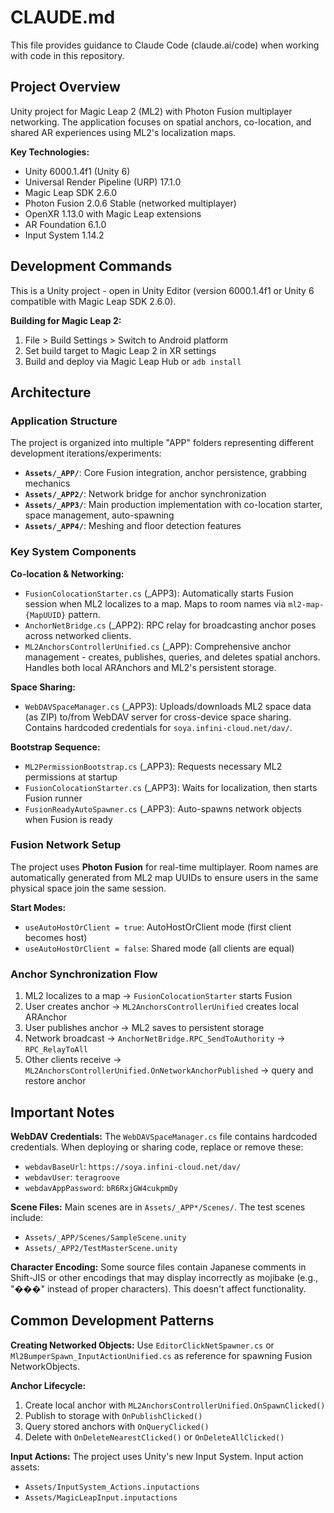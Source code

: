 # CLAUDE.md

This file provides guidance to Claude Code (claude.ai/code) when working with code in this repository.

## Project Overview

Unity project for Magic Leap 2 (ML2) with Photon Fusion multiplayer networking. The application focuses on spatial anchors, co-location, and shared AR experiences using ML2's localization maps.

**Key Technologies:**
- Unity 6000.1.4f1 (Unity 6)
- Universal Render Pipeline (URP) 17.1.0
- Magic Leap SDK 2.6.0
- Photon Fusion 2.0.6 Stable (networked multiplayer)
- OpenXR 1.13.0 with Magic Leap extensions
- AR Foundation 6.1.0
- Input System 1.14.2

## Development Commands

This is a Unity project - open in Unity Editor (version 6000.1.4f1 or Unity 6 compatible with Magic Leap SDK 2.6.0).

**Building for Magic Leap 2:**
1. File > Build Settings > Switch to Android platform
2. Set build target to Magic Leap 2 in XR settings
3. Build and deploy via Magic Leap Hub or `adb install`

## Architecture

### Application Structure

The project is organized into multiple "APP" folders representing different development iterations/experiments:

- **`Assets/_APP/`**: Core Fusion integration, anchor persistence, grabbing mechanics
- **`Assets/_APP2/`**: Network bridge for anchor synchronization
- **`Assets/_APP3/`**: Main production implementation with co-location starter, space management, auto-spawning
- **`Assets/_APP4/`**: Meshing and floor detection features

### Key System Components

**Co-location & Networking:**
- `FusionColocationStarter.cs` (\_APP3): Automatically starts Fusion session when ML2 localizes to a map. Maps to room names via `ml2-map-{MapUUID}` pattern.
- `AnchorNetBridge.cs` (\_APP2): RPC relay for broadcasting anchor poses across networked clients.
- `ML2AnchorsControllerUnified.cs` (\_APP): Comprehensive anchor management - creates, publishes, queries, and deletes spatial anchors. Handles both local ARAnchors and ML2's persistent storage.

**Space Sharing:**
- `WebDAVSpaceManager.cs` (\_APP3): Uploads/downloads ML2 space data (as ZIP) to/from WebDAV server for cross-device space sharing. Contains hardcoded credentials for `soya.infini-cloud.net/dav/`.

**Bootstrap Sequence:**
- `ML2PermissionBootstrap.cs` (\_APP3): Requests necessary ML2 permissions at startup
- `FusionColocationStarter.cs` (\_APP3): Waits for localization, then starts Fusion runner
- `FusionReadyAutoSpawner.cs` (\_APP3): Auto-spawns network objects when Fusion is ready

### Fusion Network Setup

The project uses **Photon Fusion** for real-time multiplayer. Room names are automatically generated from ML2 map UUIDs to ensure users in the same physical space join the same session.

**Start Modes:**
- `useAutoHostOrClient = true`: AutoHostOrClient mode (first client becomes host)
- `useAutoHostOrClient = false`: Shared mode (all clients are equal)

### Anchor Synchronization Flow

1. ML2 localizes to a map → `FusionColocationStarter` starts Fusion
2. User creates anchor → `ML2AnchorsControllerUnified` creates local ARAnchor
3. User publishes anchor → ML2 saves to persistent storage
4. Network broadcast → `AnchorNetBridge.RPC_SendToAuthority` → `RPC_RelayToAll`
5. Other clients receive → `ML2AnchorsControllerUnified.OnNetworkAnchorPublished` → query and restore anchor

## Important Notes

**WebDAV Credentials:**
The `WebDAVSpaceManager.cs` file contains hardcoded credentials. When deploying or sharing code, replace or remove these:
- `webdavBaseUrl`: `https://soya.infini-cloud.net/dav/`
- `webdavUser`: `teragroove`
- `webdavAppPassword`: `bR6RxjGW4cukpmDy`

**Scene Files:**
Main scenes are in `Assets/_APP*/Scenes/`. The test scenes include:
- `Assets/_APP/Scenes/SampleScene.unity`
- `Assets/_APP2/TestMasterScene.unity`

**Character Encoding:**
Some source files contain Japanese comments in Shift-JIS or other encodings that may display incorrectly as mojibake (e.g., "���" instead of proper characters). This doesn't affect functionality.

## Common Development Patterns

**Creating Networked Objects:**
Use `EditorClickNetSpawner.cs` or `Ml2BumperSpawn_InputActionUnified.cs` as reference for spawning Fusion NetworkObjects.

**Anchor Lifecycle:**
1. Create local anchor with `ML2AnchorsControllerUnified.OnSpawnClicked()`
2. Publish to storage with `OnPublishClicked()`
3. Query stored anchors with `OnQueryClicked()`
4. Delete with `OnDeleteNearestClicked()` or `OnDeleteAllClicked()`

**Input Actions:**
The project uses Unity's new Input System. Input action assets:
- `Assets/InputSystem_Actions.inputactions`
- `Assets/MagicLeapInput.inputactions`
